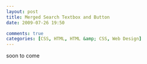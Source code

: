 ```yaml
---
layout: post
title: Merged Search Textbox and Button
date: 2009-07-26 19:50

comments: true
categories: [CSS, HTML, HTML &amp; CSS, Web Design]
---
```

soon to come
